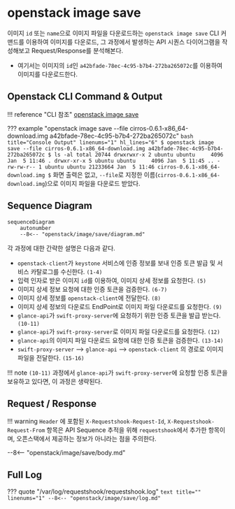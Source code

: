 # openstack image save

이미지 `id` 또는 `name`으로 이미지 파일을 다운로드하는 `openstack image save` CLI 커맨드를 이용하여 이미지를 다운로드, 그 과정에서 발생하는 API 시퀀스 다이어그램을 작성해보고 Request/Response를 분석해본다.  

* 여기서는 이미지의 `id`인 `a42bfade-78ec-4c95-b7b4-272ba265072c`를 이용하여 이미지를 다운로드한다.


## Openstack CLI Command & Output

!!! reference "CLI 참조"
    [openstack image save](https://docs.openstack.org/python-openstackclient/zed/cli/command-objects/image-v2.html#image-save)

??? example "openstack image save --file cirros-0.6.1-x86_64-download.img a42bfade-78ec-4c95-b7b4-272ba265072c"
    ``` bash title="Console Output" linenums="1" hl_lines="6"
    $ openstack image save --file cirros-0.6.1-x86_64-download.img a42bfade-78ec-4c95-b7b4-272ba265072c
    $ ls -al
    total 20744
    drwxrwxr-x 2 ubuntu ubuntu     4096 Jan  5 11:46 .
    drwxr-xr-x 5 ubuntu ubuntu     4096 Jan  5 11:45 ..
    -rw-rw-r-- 1 ubuntu ubuntu 21233664 Jan  5 11:46 cirros-0.6.1-x86_64-download.img
    $
    ```
    화면 출력은 없고, `--file`로 지정한 이름(`cirros-0.6.1-x86_64-download.img`)으로 이미지 파일을 다운로드 받았다.  

## Sequence Diagram

``` mermaid
sequenceDiagram
    autonumber
    --8<-- "openstack/image/save/diagram.md"
```

각 과정에 대한 간략한 설명은 다음과 같다.   

- `openstack-client`가 `keystone` 서비스에 인증 정보를 보내 인증 토큰 발급 및 서비스 카탈로그를 수신한다. `(1-4)`  
- 입력 인자로 받은 이미지 `id`를 이용하여, 이미지 상세 정보를 요청한다. `(5)`  
- 이미지 상세 정보 요청에 대한 인증 토큰을 검증한다. `(6-7)`  
- 이미지 상세 정보를 `openstack-client`에 전달한다. `(8)`  
- 이미지 상세 정보의 다운로드 EndPoint로 이미지 파일 다운로드를 요청한다. `(9)`  
- `glance-api`가 `swift-proxy-server`에 요청하기 위한 인증 토큰을 발급 받는다. `(10-11)`  
- `glance-api`가 `swift-proxy-server`로 이미지 파일 다운로드를 요청한다. `(12)`  
- `glance-api`의 이미지 파일 다운로드 요청에 대한 인증 토큰을 검증한다. `(13-14)`  
- `swift-proxy-server` --> `glance-api` --> `openstack-client` 의 경로로 이미지 파일을 전달한다. `(15-16)`  

!!! note
    `(10-11)` 과정에서 `glance-api`가 `swift-proxy-server`에 요청할 인증 토큰을 보유하고 있다면, 이 과정은 생략된다.  


## Request / Response

!!! warning
    `Header` 에 포함된 `X-Requestshook-Request-Id`, `X-Requestshook-Request-From` 항목은 API Sequence 추적을 위해 `requestshook`에서 추가한 항목이며, 오픈스택에서 제공하는 정보가 아니라는 점을 주의한다.    

--8<-- "openstack/image/save/body.md"

## Full Log

??? quote "/var/log/requestshook/requestshook.log"
    ``` text title="" linenums="1"
    --8<-- "openstack/image/save/log.md"
    ```
